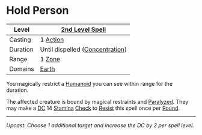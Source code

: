 # Hold Person

| Level    | [2nd Level Spell](2nd%20Level%20Spells.md)                            |
| -------- | --------------------------------------------------------------------- |
| Casting  | 1 [Action](../../../../Game%20Procedures/Core%20Procedures/Action.md) |
| Duration | Until dispelled ([Concentration](../../Concentration.md))             |
| Range    | 1 [Zone](../../../../Game%20Procedures/Core%20Procedures/Zone.md)     |
| Domains  | [Earth](../../Spell%20Domains/Earth.md)                               |

You magically restrict a [Humanoid](../../../../Resources%20for%20GMs/Creature%20Types/Humanoid.md) you can see within range for the duration.

The affected creature is bound by magical restraints and [Paralyzed](../../../../Game%20Procedures/Conditions/Paralyzed.md). They may make a [DC](../../../../Game%20Procedures/Core%20Procedures/DC.md) 14 [Stamina](../../../../Player%20Characters/Attributes/Stamina.md) [Check](../../../../Game%20Procedures/Core%20Procedures/Check.md) to [Resist](../../Resist.md) this spell once per [Round](../../../../Game%20Procedures/Core%20Procedures/Round.md).

---
*Upcast: Choose 1 additional target and increase the DC by 2 per spell level.*
